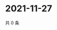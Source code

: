 # 2021-11-27

共 0 条

<!-- BEGIN WEIBO -->
<!-- 最后更新时间 Sat Nov 27 2021 12:10:59 GMT+0800 (China Standard Time) -->

<!-- END WEIBO -->
